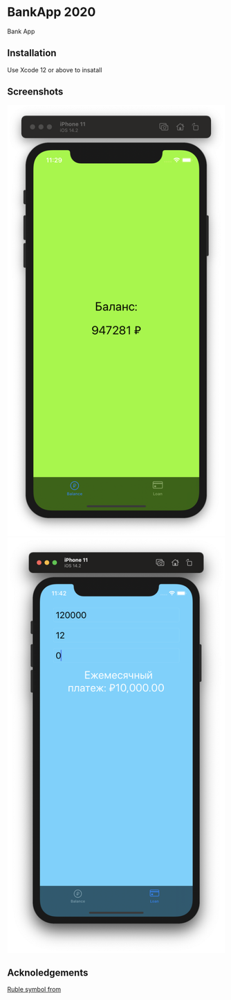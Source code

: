 # BankApp 2020
Bank App 

## Installation

Use Xcode 12 or above to insatall

## Screenshots
![Balance Screen](https://github.com/Evgen-ios/BankApp-2020/blob/main/BankApp%202020/Screenshots/Снимок%20экрана%202020-12-08%20в%2011.29.00.png?raw=true)
![Loan Screen](https://github.com/Evgen-ios/BankApp-2020/blob/main/BankApp%202020/Screenshots/Снимок%20экрана%202020-12-08%20в%2011.42.04.png?raw=true)
 
 ## Acknoledgements
[Ruble symbol from](https://www.iconfinder.com/icons/2909596/currency_money_rub_ruble_sign_icon)
